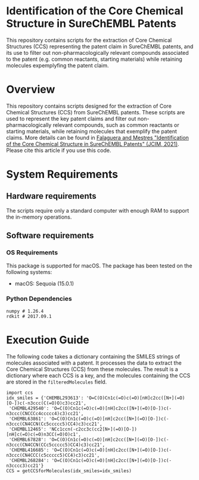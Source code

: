 # Identification of the Core Chemical Structure in SureChEMBL Patents
This repository contains scripts for the extraction of Core Chemical Structures (CCS) representing the patent claim in SureChEMBL patents, and its use to filter out non-pharmacologically relevant compounds associated to the patent (e.g. common reactants, starting materials) while retaining molecules expemplyfing the patent claim.

# Overview
This repository contains scripts designed for the extraction of Core Chemical Structures (CCS) from SureChEMBL patents. These scripts are used to represent the key patent claims and filter out non-pharmacologically relevant compounds, such as common reactants or starting materials, while retaining molecules that exemplify the patent claims. More details can be found in [Falaguera and Mestres "Identification of the Core Chemical Structure in SureChEMBL Patents" (JCIM, 2021)](https://pubs.acs.org/doi/10.1021/acs.jcim.1c00151). Please cite this article if you use this code.

# System Requirements

## Hardware requirements
The scripts require only a standard computer with enough RAM to support the in-memory operations.

## Software requirements

### OS Requirements
This package is supported for macOS. The package has been tested on the following systems:

- macOS: Sequoia (15.0.1)

### Python Dependencies
```
numpy # 1.26.4
rdkit # 2017.09.1
```

# Execution Guide

The following code takes a dictionary containing the SMILES strings of molecules associated with a patent. It processes the data to extract the Core Chemical Structures (CCS) from these molecules. The result is a dictionary where each CCS is a key, and the molecules containing the CCS are stored in the `filteredMolecules` field.

```
import ccs
idx_smiles = {'CHEMBL293613': 'O=C(O)Cn1c(=O)c(=O)[nH]c2cc([N+](=O)[O-])c(-n3ccc(C(=O)O)c3)cc21',
 'CHEMBL429540': 'O=C(O)Cn1c(=O)c(=O)[nH]c2cc([N+](=O)[O-])c(-n3ccc(CNCCCc4ccccc4)c3)cc21',
 'CHEMBL63861': 'O=C(O)Cn1c(=O)c(=O)[nH]c2cc([N+](=O)[O-])c(-n3ccc(CN4CCN(Cc5ccccc5)CC4)c3)cc21',
 'CHEMBL12465': 'NCc1ccn(-c2cc3c(cc2[N+](=O)[O-])[nH]c(=O)c(=O)n3CC(=O)O)c1',
 'CHEMBL67828': 'O=C(O)Cn1c(=O)c(=O)[nH]c2cc([N+](=O)[O-])c(-n3ccc(CN4CCN(CCc5ccccc5)CC4)c3)cc21',
 'CHEMBL416685': 'O=C(O)Cn1c(=O)c(=O)[nH]c2cc([N+](=O)[O-])c(-n3ccc(CN4CCC(c5ccccc5)CC4)c3)cc21',
 'CHEMBL268284': 'O=C(O)Cn1c(=O)c(=O)[nH]c2cc([N+](=O)[O-])c(-n3cccc3)cc21'}
CCS = getCCSforMolecules(idx_smiles=idx_smiles)
```
